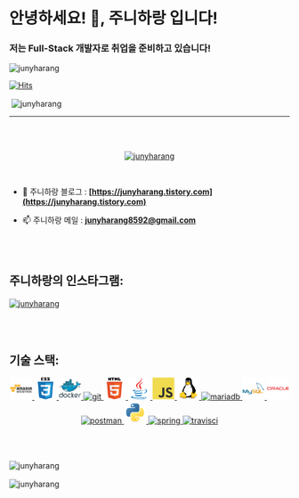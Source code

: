 <h1 align="left">안녕하세요! 👋, 주니하랑 입니다!</h1>
<h3 align="left">저는 Full-Stack 개발자로 취업을 준비하고 있습니다!</h3>

<p align="left"> <img src="https://komarev.com/ghpvc/?username=junyharang&label=Profile%20views&color=2bbf00&style=flat" alt="junyharang" /> </p>

[![Hits](https://hits.seeyoufarm.com/api/count/incr/badge.svg?url=https%3A%2F%2Fgithub.com%2FJunyHarang%2Fhit-counter&count_bg=%23FFA300&title_bg=%23555555&icon=&icon_color=%23DBDBDB&title=hits&edge_flat=false)](https://hits.seeyoufarm.com)

<p>
  &nbsp;<img align="center" bgcolor="black" src="https://github-readme-stats.vercel.app/api?username=junyharang&show_icons=true&locale=en" alt="junyharang" />
</p>

---

<br><br>



<p align="center"> <a href="https://github.com/ryo-ma/github-profile-trophy"><img src="https://github-profile-trophy.vercel.app/?username=junyharang" alt="junyharang" /></a> </p>

<p align="center"> <a href="https://twitter.com/" target="blank"><img src="https://img.shields.io/twitter/follow/?logo=twitter&style=for-the-badge" alt="" /></a> </p>

- 📝 주니하랑 블로그 : **[https://junyharang.tistory.com](https://junyharang.tistory.com)**

- 📫 주니하랑 메일 : **junyharang8592@gmail.com**

<br><br>

<h2 align="left">주니하랑의 인스타그램:</h2>
<p align="left">
<a href="https://instagram.com/junyharang" target="blank"><img align="center" src="https://raw.githubusercontent.com/rahuldkjain/github-profile-readme-generator/master/src/images/icons/Social/instagram.svg" alt="junyharang" height="30" width="40" /></a>
</p>

<br><br>

<h2 align="left">기술 스택:</h2>
<p align="center"> 
  <a href="https://aws.amazon.com" target="_blank"> <img src="https://raw.githubusercontent.com/devicons/devicon/master/icons/amazonwebservices/amazonwebservices-original-wordmark.svg" alt="aws" width="40" height="40"/> </a> 
  <a href="https://www.w3schools.com/css/" target="_blank"> <img src="https://raw.githubusercontent.com/devicons/devicon/master/icons/css3/css3-original-wordmark.svg" alt="css3" width="40" height="40"/> </a> <a href="https://www.docker.com/" target="_blank"> 
  <img src="https://raw.githubusercontent.com/devicons/devicon/master/icons/docker/docker-original-wordmark.svg" alt="docker" width="40" height="40"/> </a> 
  <a href="https://git-scm.com/" target="_blank"> <img src="https://www.vectorlogo.zone/logos/git-scm/git-scm-icon.svg" alt="git" width="40" height="40"/> </a> 
  <a href="https://www.w3.org/html/" target="_blank"> <img src="https://raw.githubusercontent.com/devicons/devicon/master/icons/html5/html5-original-wordmark.svg" alt="html5" width="40" height="40"/> </a> <a href="https://www.java.com" target="_blank"> 
    <img src="https://raw.githubusercontent.com/devicons/devicon/master/icons/java/java-original.svg" alt="java" width="40" height="40"/> </a>
  <a href="https://developer.mozilla.org/en-US/docs/Web/JavaScript" target="_blank"> 
    <img src="https://raw.githubusercontent.com/devicons/devicon/master/icons/javascript/javascript-original.svg" alt="javascript" width="40" height="40"/> </a>
  <a href="https://www.linux.org/" target="_blank"> <img src="https://raw.githubusercontent.com/devicons/devicon/master/icons/linux/linux-original.svg" alt="linux" width="40" height="40"/> </a> <a href="https://mariadb.org/" target="_blank"> 
    <img src="https://www.vectorlogo.zone/logos/mariadb/mariadb-icon.svg" alt="mariadb" width="40" height="40"/> </a> 
  <a href="https://www.mysql.com/" target="_blank"> <img src="https://raw.githubusercontent.com/devicons/devicon/master/icons/mysql/mysql-original-wordmark.svg" alt="mysql" width="40" height="40"/> </a> <a href="https://www.oracle.com/" target="_blank"> 
    <img src="https://raw.githubusercontent.com/devicons/devicon/master/icons/oracle/oracle-original.svg" alt="oracle" width="40" height="40"/> </a> 
  <a href="https://postman.com" target="_blank"> <img src="https://www.vectorlogo.zone/logos/getpostman/getpostman-icon.svg" alt="postman" width="40" height="40"/> </a> 
  <a href="https://www.python.org" target="_blank"> <img src="https://raw.githubusercontent.com/devicons/devicon/master/icons/python/python-original.svg" alt="python" width="40" height="40"/> </a> <a href="https://spring.io/" target="_blank"> 
    <img src="https://www.vectorlogo.zone/logos/springio/springio-icon.svg" alt="spring" width="40" height="40"/> </a> <a href="https://travis-ci.org" target="_blank"> 
    <img src="https://www.vectorlogo.zone/logos/travis-ci/travis-ci-icon.svg" alt="travisci" width="40" height="40"/> </a> 
</p>

<br><br>

<p>
  <img align="center" src="https://github-readme-stats.vercel.app/api/top-langs?username=junyharang&show_icons=true&locale=en&layout=compact" alt="junyharang" />
</p>

<p>
  <img align="center" src="https://github-readme-streak-stats.herokuapp.com/?user=junyharang&" alt="junyharang" />
</p>
